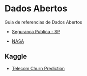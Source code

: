 # Dados Abertos
Guia de referencias de Dados Abertos

* [Segurança Publica - SP](http://www.ssp.sp.gov.br/transparenciassp/)

* [NASA](https://power.larc.nasa.gov/docs/v1/index.html)



## Kaggle

* [Telecom Churn Prediction](https://www.kaggle.com/ashydv/telecom-churn-prediction-logistic-regression)
